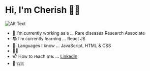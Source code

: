 # Hi, I'm Cherish 👋🏾

![Alt Text](https://media.giphy.com/media/2lG8fMhri8Pmw/giphy.gif)

- :microscope: I’m currently working as a ... Rare diseases Research Associate 
- :books: I’m currently learning ... React JS
- 🧠: Languages I know ... JavaScript, HTML & CSS 
- 🤝🏾 
- 📫 How to reach me: ... [Linkedin](https://www.linkedin.com/in/cherish-lovina-isoka/) 
- :round_pushpin: :gb: 

